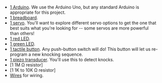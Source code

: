 + [1 Arduino](https://www.sparkfun.com/products/11021). We use the Arduino Uno, but any standard Arduino is appropriate for this project.
+ [1 breadboard](https://www.sparkfun.com/products/12002).
+ [1 servo](https://www.sparkfun.com/products/9347). You'll want to explore different servo options to get the one that best suits what you're looking for -- some servos are more powerful than others!
+ [1 red LED](https://www.sparkfun.com/products/9590).
+ [1 green LED](https://www.sparkfun.com/products/9650).
+ [1 tactile button](https://www.sparkfun.com/products/9190). Any push-button switch will do! This button will let us re-program a new knocking sequence.
+ [1 piezo transducer](http://www.oddwires.com/piezo-element-multicomp-g2310-4128-with-mounting-holes/). You'll use this to detect knocks.
+ [1 1M Ω resistor]
+ [1 1K to 10K Ω resistor]
+ [Wires](https://www.sparkfun.com/products/9194) for wiring. 